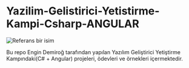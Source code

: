 # Yazilim-Gelistirici-Yetistirme-Kampi-Csharp-ANGULAR
![Referans bir isim](https://fullstackhub.io/wp-content/uploads/2020/10/angular_aspnetcore.png)

Bu repo Engin Demiroğ tarafından yapılan Yazılım Geliştirici Yetiştirme Kampındaki(C# + Angular) projeleri, ödevleri ve örnekleri içermektedir.


  
